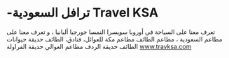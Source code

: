 # -ترافل السعودية   Travel KSA
تعرف معنا على السياحة في أوروبا سويسرا النمسا جورجيا ألبانيا ، و تعرف معنا على مطاعم السعودية ، مطاعم الطائف مطاعم مكة للعوائل، فنادق، الطائف حديقة حيوانات الطائف حديقة الردف مطاعم العوالي حديقة الفراولة
www.travksa.com
